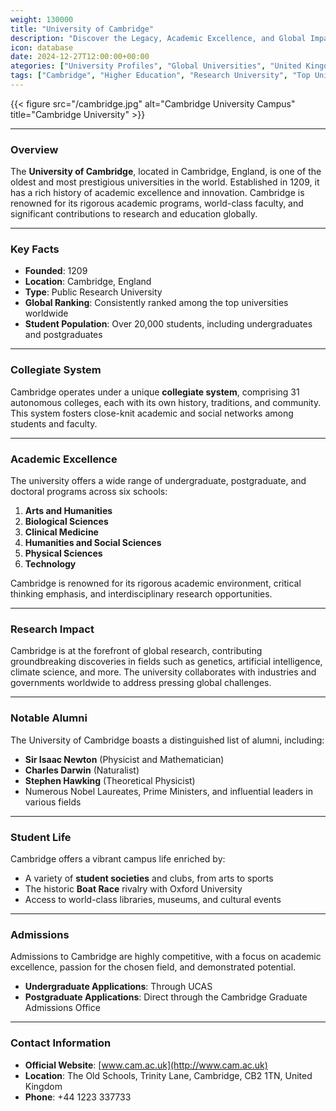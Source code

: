 ```yaml
---
weight: 130000
title: "University of Cambridge"
description: "Discover the Legacy, Academic Excellence, and Global Impact of the University of Cambridge."
icon: database
date: 2024-12-27T12:00:00+00:00
ategories: ["University Profiles", "Global Universities", "United Kingdom"]
tags: ["Cambridge", "Higher Education", "Research University", "Top Universities", "UK Universities"]
---
```


{{< figure src="/cambridge.jpg" alt="Cambridge University Campus" title="Cambridge University" >}}

---

### Overview  
The **University of Cambridge**, located in Cambridge, England, is one of the oldest and most prestigious universities in the world. Established in 1209, it has a rich history of academic excellence and innovation. Cambridge is renowned for its rigorous academic programs, world-class faculty, and significant contributions to research and education globally.  

---

### Key Facts  
- **Founded**: 1209  
- **Location**: Cambridge, England  
- **Type**: Public Research University  
- **Global Ranking**: Consistently ranked among the top universities worldwide  
- **Student Population**: Over 20,000 students, including undergraduates and postgraduates  

---

### Collegiate System  
Cambridge operates under a unique **collegiate system**, comprising 31 autonomous colleges, each with its own history, traditions, and community. This system fosters close-knit academic and social networks among students and faculty.  

---

### Academic Excellence  
The university offers a wide range of undergraduate, postgraduate, and doctoral programs across six schools:  
1. **Arts and Humanities**  
2. **Biological Sciences**  
3. **Clinical Medicine**  
4. **Humanities and Social Sciences**  
5. **Physical Sciences**  
6. **Technology**  

Cambridge is renowned for its rigorous academic environment, critical thinking emphasis, and interdisciplinary research opportunities.  

---

### Research Impact  
Cambridge is at the forefront of global research, contributing groundbreaking discoveries in fields such as genetics, artificial intelligence, climate science, and more. The university collaborates with industries and governments worldwide to address pressing global challenges.  

---

### Notable Alumni  
The University of Cambridge boasts a distinguished list of alumni, including:  
- **Sir Isaac Newton** (Physicist and Mathematician)  
- **Charles Darwin** (Naturalist)  
- **Stephen Hawking** (Theoretical Physicist)  
- Numerous Nobel Laureates, Prime Ministers, and influential leaders in various fields  

---

### Student Life  
Cambridge offers a vibrant campus life enriched by:  
- A variety of **student societies** and clubs, from arts to sports  
- The historic **Boat Race** rivalry with Oxford University  
- Access to world-class libraries, museums, and cultural events  

---

### Admissions  
Admissions to Cambridge are highly competitive, with a focus on academic excellence, passion for the chosen field, and demonstrated potential.  
- **Undergraduate Applications**: Through UCAS  
- **Postgraduate Applications**: Direct through the Cambridge Graduate Admissions Office  

---

### Contact Information  
- **Official Website**: [www.cam.ac.uk](http://www.cam.ac.uk)  
- **Location**: The Old Schools, Trinity Lane, Cambridge, CB2 1TN, United Kingdom  
- **Phone**: +44 1223 337733  

